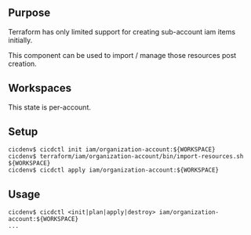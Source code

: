## Purpose
Terraform has only limited support for creating sub-account iam items initially.

This component can be used to import / manage those resources post creation.

## Workspaces
This state is per-account.

## Setup
```
cicdenv$ cicdctl init iam/organization-account:${WORKSPACE}
cicdenv$ terraform/iam/organization-account/bin/import-resources.sh ${WORKSPACE}
cicdenv$ cicdctl apply iam/organization-account:${WORKSPACE}
```

## Usage
```
cicdenv$ cicdctl <init|plan|apply|destroy> iam/organization-account:${WORKSPACE}
...
```
